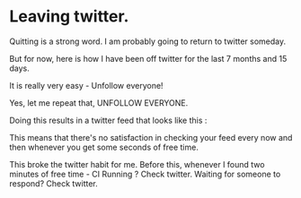 # Leaving twitter.

Quitting is a strong word. I am probably going to return to twitter someday. 

But for now, here is how I have been off twitter for the last 7 months and 15 days. 

It is really very easy - Unfollow everyone!

Yes, let me repeat that, UNFOLLOW EVERYONE.

Doing this results in a twitter feed that looks like this : 




This means that there's no satisfaction in checking your feed every now and then whenever you get some seconds of free time.

This broke the twitter habit for me. Before this, whenever I found two minutes of free time - CI Running ? Check twitter. Waiting for someone to respond? Check twitter.

